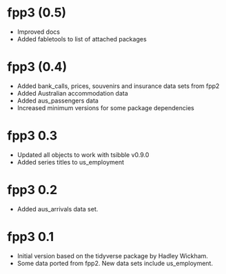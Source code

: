 # fpp3 (0.5)

  * Improved docs
  * Added fabletools to list of attached packages

# fpp3 (0.4)

  * Added bank_calls, prices, souvenirs and insurance data sets from fpp2
  * Added Australian accommodation data
  * Added aus_passengers data
  * Increased minimum versions for some package dependencies

# fpp3 0.3

  * Updated all objects to work with tsibble v0.9.0
  * Added series titles to us_employment

# fpp3 0.2

 * Added aus_arrivals data set.

# fpp3 0.1

 * Initial version based on the tidyverse package by Hadley Wickham.
 * Some data ported from fpp2. New data sets include us_employment.
